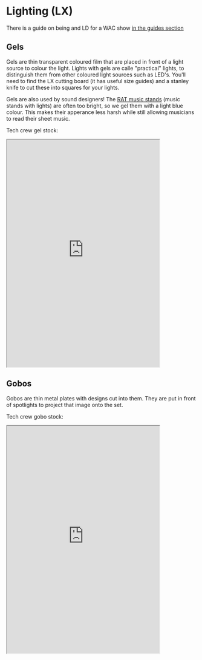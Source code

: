 # Lighting (LX)

There is a guide on being and LD for a WAC show
[in the guides section](wiki/05-additional-resources/01-guides/how-to-ld.md)

## Gels

Gels are thin transparent coloured film that are placed in front of a light source to colour the light. Lights with gels are calle "practical" lights, to distinguish them from other coloured light sources such as LED's. You'll need to find the LX cutting board (it has useful size guides) and a stanley knife to cut these into squares for your lights.

Gels are also used by sound designers! The [RAT music stands](https://www.ratstands.com/product/shop-opera-stand/) (music stands with lights) are often too bright, so we gel them with a light blue colour. This makes their apperance less harsh while still allowing musicians to read their sheet music.

Tech crew gel stock:
<iframe
  src="https://www.warwicktechcrew.co.uk/lx-catalogue/gels/"
  width="80%"
  height="600">
</iframe>

## Gobos
Gobos are thin metal plates with designs cut into them. They are put in front of spotlights to project that image onto the set. 

Tech crew gobo stock:
<iframe
  src="https://www.warwicktechcrew.co.uk/lx-catalogue/gobos/"
  width="80%"
  height="600">
</iframe>